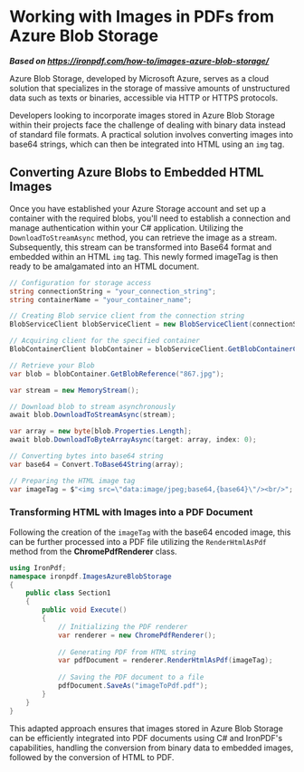 # Working with Images in PDFs from Azure Blob Storage

***Based on <https://ironpdf.com/how-to/images-azure-blob-storage/>***


Azure Blob Storage, developed by Microsoft Azure, serves as a cloud solution that specializes in the storage of massive amounts of unstructured data such as texts or binaries, accessible via HTTP or HTTPS protocols.

Developers looking to incorporate images stored in Azure Blob Storage within their projects face the challenge of dealing with binary data instead of standard file formats. A practical solution involves converting images into base64 strings, which can then be integrated into HTML using an `img` tag.

## Converting Azure Blobs to Embedded HTML Images

Once you have established your Azure Storage account and set up a container with the required blobs, you'll need to establish a connection and manage authentication within your C# application. Utilizing the `DownloadToStreamAsync` method, you can retrieve the image as a stream. Subsequently, this stream can be transformed into Base64 format and embedded within an HTML `img` tag. This newly formed imageTag is then ready to be amalgamated into an HTML document.

```cs
// Configuration for storage access
string connectionString = "your_connection_string";
string containerName = "your_container_name";

// Creating Blob service client from the connection string
BlobServiceClient blobServiceClient = new BlobServiceClient(connectionString);

// Acquiring client for the specified container
BlobContainerClient blobContainer = blobServiceClient.GetBlobContainerClient(containerName);

// Retrieve your Blob
var blob = blobContainer.GetBlobReference("867.jpg");

var stream = new MemoryStream();

// Download blob to stream asynchronously
await blob.DownloadToStreamAsync(stream);

var array = new byte[blob.Properties.Length];
await blob.DownloadToByteArrayAsync(target: array, index: 0);

// Converting bytes into base64 string
var base64 = Convert.ToBase64String(array);

// Preparing the HTML image tag
var imageTag = $"<img src=\"data:image/jpeg;base64,{base64}\"/><br/>";
```

### Transforming HTML with Images into a PDF Document

Following the creation of the `imageTag` with the base64 encoded image, this can be further processed into a PDF file utilizing the `RenderHtmlAsPdf` method from the **ChromePdfRenderer** class.

```cs
using IronPdf;
namespace ironpdf.ImagesAzureBlobStorage
{
    public class Section1
    {
        public void Execute()
        {
            // Initializing the PDF renderer
            var renderer = new ChromePdfRenderer();
            
            // Generating PDF from HTML string
            var pdfDocument = renderer.RenderHtmlAsPdf(imageTag);
            
            // Saving the PDF document to a file
            pdfDocument.SaveAs("imageToPdf.pdf");
        }
    }
}
```

This adapted approach ensures that images stored in Azure Blob Storage can be efficiently integrated into PDF documents using C# and IronPDF's capabilities, handling the conversion from binary data to embedded images, followed by the conversion of HTML to PDF.